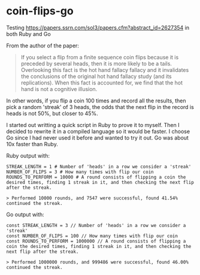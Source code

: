 # coin-flips-go
Testing https://papers.ssrn.com/sol3/papers.cfm?abstract_id=2627354 in both Ruby and Go

From the author of the paper:
> If you select a flip from a finite sequence coin flips because it is preceded by several heads, then it is more likely to be a tails.   Overlooking this fact is the hot hand fallacy fallacy and it invalidates the conclusions of the original hot hand fallacy study (and its replications).  When this fact is accounted for, we find that the hot hand is not a cognitive illusion.

In other words, if you flip a coin 100 times and record all the results, then pick a random 'streak' of 3 heads, the odds that the next flip in the record is heads is not 50%, but closer to 45%. 

I started out writting a quick script in Ruby to prove it to myself.  Then I decided to rewrite it in a compiled language so it would be faster.  I choose Go since I had never used it before and wanted to try it out.  Go was about 10x faster than Ruby.

Ruby output with:
```
STREAK_LENGTH = 1 # Number of 'heads' in a row we consider a 'streak'
NUMBER_OF_FLIPS = 3 # How many times with flip our coin
ROUNDS_TO_PERFORM = 10000 # A round consists of flipping a coin the desired times, finding 1 streak in it, and then checking the next flip after the streak.
```

 `> Performed 10000 rounds, and 7547 were successful, found 41.54% continued the streak.`
 
 Go output with:
 ```
const STREAK_LENGTH = 3 // Number of 'heads' in a row we consider a 'streak'
const NUMBER_OF_FLIPS = 100 // How many times with flip our coin
const ROUNDS_TO_PERFORM = 1000000 // A round consists of flipping a coin the desired times, finding 1 streak in it, and then checking the next flip after the streak.
```
`> Performed 1000000 rounds, and 999486 were successful, found 46.00% continued the streak.`
 
